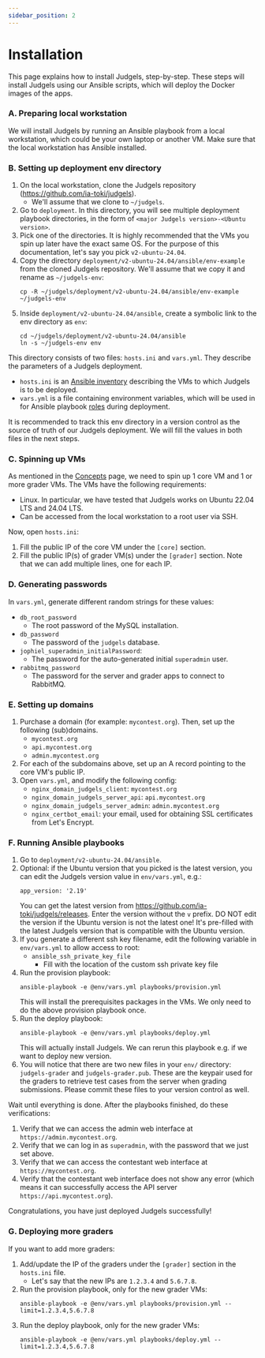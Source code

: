 ```yaml
---
sidebar_position: 2
---
```


# Installation

This page explains how to install Judgels, step-by-step. These steps will install Judgels using our Ansible scripts, which will deploy the Docker images of the apps.

### A. Preparing local workstation

We will install Judgels by running an Ansible playbook from a local workstation, which could be your own laptop or another VM. Make sure that the local workstation has Ansible installed.

### B. Setting up deployment env directory

1. On the local workstation, clone the Judgels repository (https://github.com/ia-toki/judgels).
   - We'll assume that we clone to `~/judgels`.
1. Go to `deployment`. In this directory, you will see multiple deployment playbook directories, in the form of `<major Judgels version>-<Ubuntu version>`.
1. Pick one of the directories. It is highly recommended that the VMs you spin up later have the exact same OS. For the purpose of this documentation, let's say you pick `v2-ubuntu-24.04`.
1. Copy the directory `deployment/v2-ubuntu-24.04/ansible/env-example` from the cloned Judgels repository. We'll assume that we copy it and rename as `~/judgels-env`:
   ```
   cp -R ~/judgels/deployment/v2-ubuntu-24.04/ansible/env-example ~/judgels-env
   ```
1. Inside `deployment/v2-ubuntu-24.04/ansible`, create a symbolic link to the env directory as `env`:
   ```
   cd ~/judgels/deployment/v2-ubuntu-24.04/ansible
   ln -s ~/judgels-env env
   ```

This directory consists of two files: `hosts.ini` and `vars.yml`. They describe the parameters of a Judgels deployment.

- `hosts.ini` is an [Ansible inventory](https://docs.ansible.com/ansible/latest/user_guide/intro_inventory.html) describing the VMs to which Judgels is to be deployed.
- `vars.yml` is a file containing environment variables, which will be used in for Ansible playbook [roles](https://github.com/ia-toki/judgels/tree/master/deployment/ansible/roles) during deployment.

It is recommended to track this env directory in a version control as the source of truth of our Judgels deployment. We will fill the values in both files in the next steps.

### C. Spinning up VMs

As mentioned in the [Concepts](/docs/deployment/concepts) page, we need to spin up 1 core VM and 1 or more grader VMs. The VMs have the following requirements:

- Linux. In particular, we have tested that Judgels works on Ubuntu 22.04 LTS and 24.04 LTS.
- Can be accessed from the local workstation to a root user via SSH.

Now, open `hosts.ini`:

1. Fill the public IP of the core VM under the `[core]` section.
1. Fill the public IP(s) of grader VM(s) under the `[grader]` section. Note that we can add multiple lines, one for each IP.

### D. Generating passwords

In `vars.yml`, generate different random strings for these values:

- `db_root_password`
   * The root password of the MySQL installation.
- `db_password`
   * The password of the `judgels` database.
- `jophiel_superadmin_initialPassword`:
   * The password for the auto-generated initial `superadmin` user.
- `rabbitmq_password`
   * The password for the server and grader apps to connect to RabbitMQ.

### E. Setting up domains

1. Purchase a domain (for example: `mycontest.org`). Then, set up the following (sub)domains.
   - `mycontest.org`
   - `api.mycontest.org`
   - `admin.mycontest.org`
1. For each of the subdomains above, set up an A record pointing to the core VM's public IP.
1. Open `vars.yml`, and modify the following config:
   - `nginx_domain_judgels_client`: `mycontest.org`
   - `nginx_domain_judgels_server_api`: `api.mycontest.org`
   - `nginx_domain_judgels_server_admin`: `admin.mycontest.org`
   - `nginx_certbot_email`: your email, used for obtaining SSL certificates from Let's Encrypt.

### F. Running Ansible playbooks

1. Go to `deployment/v2-ubuntu-24.04/ansible`.
1. Optional: if the Ubuntu version that you picked is the latest version, you can edit the Judgels version value in `env/vars.yml`, e.g.:
   ```
   app_version: '2.19'
   ```
   You can get the latest version from https://github.com/ia-toki/judgels/releases. Enter the version without the `v` prefix. DO NOT edit the version if the Ubuntu version is not the latest one! It's pre-filled with the latest Judgels version that is compatible with the Ubuntu version.
1. If you generate a different ssh key filename, edit the following variable in `env/vars.yml` to allow access to root:
   - `ansible_ssh_private_key_file`
      * Fill with the location of the custom ssh private key file
1. Run the provision playbook:
   ```
   ansible-playbook -e @env/vars.yml playbooks/provision.yml
   ```
   This will install the prerequisites packages in the VMs. We only need to do the above provision playbook once.
1. Run the deploy playbook:
   ```
   ansible-playbook -e @env/vars.yml playbooks/deploy.yml
   ```
   This will actually install Judgels. We can rerun this playbook e.g. if we want to deploy new version.
1. You will notice that there are two new files in your `env/` directory: `judgels-grader` and `judgels-grader.pub`. These are the keypair used for the graders to retrieve test cases from the server when grading submissions. Please commit these files to your version control as well.

Wait until everything is done. After the playbooks finished, do these verifications:

1. Verify that we can access the admin web interface at `https://admin.mycontest.org`.
1. Verify that we can log in as `superadmin`, with the password that we just set above.
1. Verify that we can access the contestant web interface at `https://mycontest.org`.
1. Verify that the contestant web interface does not show any error (which means it can successfully access the API server `https://api.mycontest.org`).

Congratulations, you have just deployed Judgels successfully!

### G. Deploying more graders

If you want to add more graders:

1. Add/update the IP of the graders under the `[grader]` section in the `hosts.ini` file.
   - Let's say that the new IPs are `1.2.3.4` and `5.6.7.8`.
1. Run the provision playbook, only for the new grader VMs:
   ```
   ansible-playbook -e @env/vars.yml playbooks/provision.yml --limit=1.2.3.4,5.6.7.8
   ```
1. Run the deploy playbook, only for the new grader VMs:
   ```
   ansible-playbook -e @env/vars.yml playbooks/deploy.yml --limit=1.2.3.4,5.6.7.8
   ```
